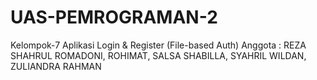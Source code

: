 # UAS-PEMROGRAMAN-2
Kelompok-7
Aplikasi Login & Register (File-based Auth) Anggota : REZA SHAHRUL ROMADONI, ROHIMAT, SALSA SHABILLA, SYAHRIL WILDAN, ZULIANDRA RAHMAN
